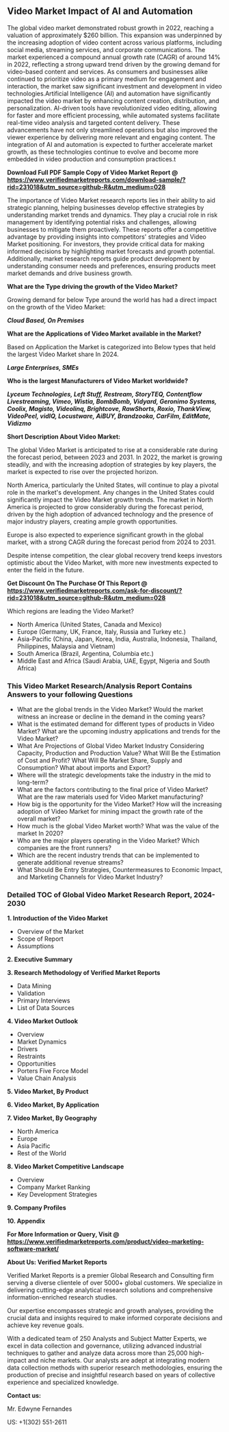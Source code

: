 <h2>Video Market Impact of AI and Automation</h2>The global video market demonstrated robust growth in 2022, reaching a valuation of approximately $260 billion. This expansion was underpinned by the increasing adoption of video content across various platforms, including social media, streaming services, and corporate communications. The market experienced a compound annual growth rate (CAGR) of around 14% in 2022, reflecting a strong upward trend driven by the growing demand for video-based content and services. As consumers and businesses alike continued to prioritize video as a primary medium for engagement and interaction, the market saw significant investment and development in video technologies.Artificial Intelligence (AI) and automation have significantly impacted the video market by enhancing content creation, distribution, and personalization. AI-driven tools have revolutionized video editing, allowing for faster and more efficient processing, while automated systems facilitate real-time video analysis and targeted content delivery. These advancements have not only streamlined operations but also improved the viewer experience by delivering more relevant and engaging content. The integration of AI and automation is expected to further accelerate market growth, as these technologies continue to evolve and become more embedded in video production and consumption practices.t</p><p id="" class=""><strong>Download Full PDF Sample Copy of Video Market Report @ <a href="https://www.verifiedmarketreports.com/download-sample/?rid=231018&utm_source=github-R&utm_medium=028" target="_blank">https://www.verifiedmarketreports.com/download-sample/?rid=231018&utm_source=github-R&utm_medium=028</a></strong></p><p>The importance of&nbsp;Video Market research reports lies in their ability to aid strategic planning, helping businesses develop effective strategies by understanding market trends and dynamics. They play a crucial role in risk management by identifying potential risks and challenges, allowing businesses to mitigate them proactively. These reports offer a competitive advantage by providing insights into competitors' strategies and Video Market positioning. For investors, they provide critical data for making informed decisions by highlighting market forecasts and growth potential. Additionally, market research reports guide product development by understanding consumer needs and preferences, ensuring products meet market demands and drive business growth.</p><p><strong>What are the&nbsp;Type driving the growth of the Video Market?</strong></p><p id="" class="">Growing demand for below Type around the world has had a direct impact on the growth of the Video Market:</p><em><strong>Cloud Based, On Premises</strong></em></p><strong>What are the&nbsp;Applications&nbsp;of Video Market available in the Market?</strong></p><p id="" class="">Based on Application the Market is categorized into Below types that held the largest Video Market share In 2024.</p><em><strong>Large Enterprises, SMEs</strong></em></p><strong>Who is the largest Manufacturers of Video Market worldwide?</strong></p><p><em><strong>Lyceum Technologies, Left Stuff, Restream, StoryTEQ, Contentflow Livestreaming, Vimeo, Wistia, BombBomb, Vidyard, Geronimo Systems, Coolix, Magisto, Videolinq, Brightcove, RawShorts, Roxio, ThankView, VideoPeel, vidIQ, Locustware, AiBUY, Brandzooka, CarFilm, EditMate, Vidizmo</strong></em></p><p id="" class=""><strong>Short Description About Video Market:</strong></p><p>The global Video Market is anticipated to rise at a considerable rate during the forecast period, between 2023 and 2031. In 2022, the market is growing steadily, and with the increasing adoption of strategies by key players, the market is expected to rise over the projected horizon.</p><p>North America, particularly the United States, will continue to play a pivotal role in the market's development. Any changes in the United States could significantly impact the Video Market growth trends. The market in North America is projected to grow considerably during the forecast period, driven by the high adoption of advanced technology and the presence of major industry players, creating ample growth opportunities.</p><p>Europe is also expected to experience significant growth in the global market, with a strong CAGR during the forecast period from 2024 to 2031.</p><p>Despite intense competition, the clear global recovery trend keeps investors optimistic about the Video Market, with more new investments expected to enter the field in the future.</p><p id="" class=""><strong>Get Discount On The Purchase Of This Report @ <a href="https://www.verifiedmarketreports.com/ask-for-discount/?rid=231018&utm_source=github-R&utm_medium=028" target="_blank">https://www.verifiedmarketreports.com/ask-for-discount/?rid=231018&utm_source=github-R&utm_medium=028</a></strong></p>Which regions are leading the Video Market?</p><ul><li>North America (United States, Canada and Mexico)</li><li>Europe (Germany, UK, France, Italy, Russia and Turkey etc.)</li><li>Asia-Pacific (China, Japan, Korea, India, Australia, Indonesia, Thailand, Philippines, Malaysia and Vietnam)</li><li>South America (Brazil, Argentina, Columbia etc.)</li><li>Middle East and Africa (Saudi Arabia, UAE, Egypt, Nigeria and South Africa)</li></ul><h3 id="" class="">This Video Market Research/Analysis Report Contains Answers to your following Questions</h3><ul><li>What are the global trends in the Video Market? Would the market witness an increase or decline in the demand in the coming years?</li><li>What is the estimated demand for different types of products in Video Market? What are the upcoming industry applications and trends for the Video Market?</li><li>What Are Projections of Global Video Market Industry Considering Capacity, Production and Production Value? What Will Be the Estimation of Cost and Profit? What Will Be Market Share, Supply and Consumption? What about imports and Export?</li><li>Where will the strategic developments take the industry in the mid to long-term?</li><li>What are the factors contributing to the final price of Video Market? What are the raw materials used for Video Market manufacturing?</li><li>How big is the opportunity for the Video Market? How will the increasing adoption of Video Market for mining impact the growth rate of the overall market?</li><li>How much is the global Video Market worth? What was the value of the market In 2020?</li><li>Who are the major players operating in the Video Market? Which companies are the front runners?</li><li>Which are the recent industry trends that can be implemented to generate additional revenue streams?</li><li>What Should Be Entry Strategies, Countermeasures to Economic Impact, and Marketing Channels for Video Market Industry?</li></ul><h3 id="" class="">Detailed TOC of Global Video Market Research Report, 2024-2030</h3><p id="" class=""><strong>1. Introduction of the Video Market</strong></p><ul><li>Overview of the Market</li><li>Scope of Report</li><li>Assumptions</li></ul><p id="" class=""><strong>2. Executive Summary</strong></p><p id="" class=""><strong>3. Research Methodology of Verified Market Reports</strong></p><ul><li>Data Mining</li><li>Validation</li><li>Primary Interviews</li><li>List of Data Sources</li></ul><p id="" class=""><strong>4. Video Market Outlook</strong></p><ul><li>Overview</li><li>Market Dynamics</li><li>Drivers</li><li>Restraints</li><li>Opportunities</li><li>Porters Five Force Model</li><li>Value Chain Analysis</li></ul><p id="" class=""><strong>5. Video Market, By Product</strong></p><p id="" class=""><strong>6. Video Market, By Application</strong></p><p id="" class=""><strong>7. Video Market, By Geography</strong></p><ul><li>North America</li><li>Europe</li><li>Asia Pacific</li><li>Rest of the World</li></ul><p id="" class=""><strong>8. Video Market Competitive Landscape</strong></p><ul><li>Overview</li><li>Company Market Ranking</li><li>Key Development Strategies</li></ul><p id="" class=""><strong>9. Company Profiles</strong></p><p id="" class=""><strong>10. Appendix</strong></p><p id="" class=""><strong>For More Information or Query, Visit @ <a href="https://www.verifiedmarketreports.com/product/video-marketing-software-market/" target="_blank">https://www.verifiedmarketreports.com/product/video-marketing-software-market/</a></strong></p><p id="" class=""><strong>About Us: Verified Market Reports</strong></p><p id="" class="">Verified Market Reports is a premier Global Research and Consulting firm serving a diverse clientele of over 5000+ global customers. We specialize in delivering cutting-edge analytical research solutions and comprehensive information-enriched research studies.</p><p id="" class="">Our expertise encompasses strategic and growth analyses, providing the crucial data and insights required to make informed corporate decisions and achieve key revenue goals.</p><p id="" class="">With a dedicated team of 250 Analysts and Subject Matter Experts, we excel in data collection and governance, utilizing advanced industrial techniques to gather and analyze data across more than 25,000 high-impact and niche markets. Our analysts are adept at integrating modern data collection methods with superior research methodologies, ensuring the production of precise and insightful research based on years of collective experience and specialized knowledge.</p><p id="" class=""><strong>Contact us:</strong></p><p id="" class="">Mr. Edwyne Fernandes</p><p id="" class="">US: +1(302) 551-2611</p>